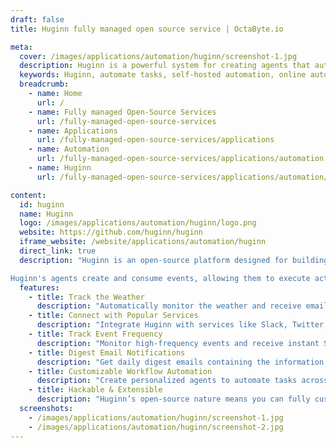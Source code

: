 ```yaml
---
draft: false
title: Huginn fully managed open source service | OctaByte.io

meta:
  cover: /images/applications/automation/huginn/screenshot-1.jpg
  description: Huginn is a powerful system for creating agents that automate tasks, monitor events, and interact with various services on your behalf. It’s like a personalized IFTTT for your server, giving you full control of your data.
  keywords: Huginn, automate tasks, self-hosted automation, online automation, event tracking, personalized IFTTT, Zapier alternative, automate notifications, server automation, API integration
  breadcrumb:
    - name: Home
      url: /
    - name: Fully managed Open-Source Services
      url: /fully-managed-open-source-services
    - name: Applications
      url: /fully-managed-open-source-services/applications
    - name: Automation
      url: /fully-managed-open-source-services/applications/automation
    - name: Huginn
      url: /fully-managed-open-source-services/applications/automation/huginn

content:
  id: huginn
  name: Huginn
  logo: /images/applications/automation/huginn/logo.png
  website: https://github.com/huginn/huginn
  iframe_website: /website/applications/automation/huginn
  direct_link: true
  description: "Huginn is an open-source platform designed for building and deploying agents that automate tasks and perform actions online. Whether you're tracking weather, managing notifications, or connecting with various services, Huginn's agents work together to create a highly customizable automation system. Similar to IFTTT and Zapier, but hosted on your own server, Huginn gives you complete control over your data, ensuring privacy and security. From receiving weather alerts to integrating with APIs like Slack, Twitter, and Twilio, Huginn provides the flexibility to automate countless workflows according to your needs.

Huginn's agents create and consume events, allowing them to execute actions based on predefined triggers, making it perfect for both personal and business use. It offers a variety of features such as email notifications, event tracking, API integration, and more, all tailored to your specific requirements."
  features:
    - title: Track the Weather
      description: "Automatically monitor the weather and receive email alerts when rain or snow is expected, ensuring you're always prepared."
    - title: Connect with Popular Services
      description: "Integrate Huginn with services like Slack, Twitter, JIRA, Twilio, FTP, Jabber, and more, to streamline your online workflows."
    - title: Track Event Frequency
      description: "Monitor high-frequency events and receive instant SMS alerts when certain keywords or terms, like 'emergency', spike."
    - title: Digest Email Notifications
      description: "Get daily digest emails containing the information that matters most to you, delivered at specific times during the day."
    - title: Customizable Workflow Automation
      description: "Create personalized agents to automate tasks across various platforms, from social media management to web monitoring."
    - title: Hackable & Extensible
      description: "Huginn’s open-source nature means you can fully customize and extend the platform to suit your unique requirements, giving you endless possibilities for automation."
  screenshots:
    - /images/applications/automation/huginn/screenshot-1.jpg
    - /images/applications/automation/huginn/screenshot-2.jpg
---
```

